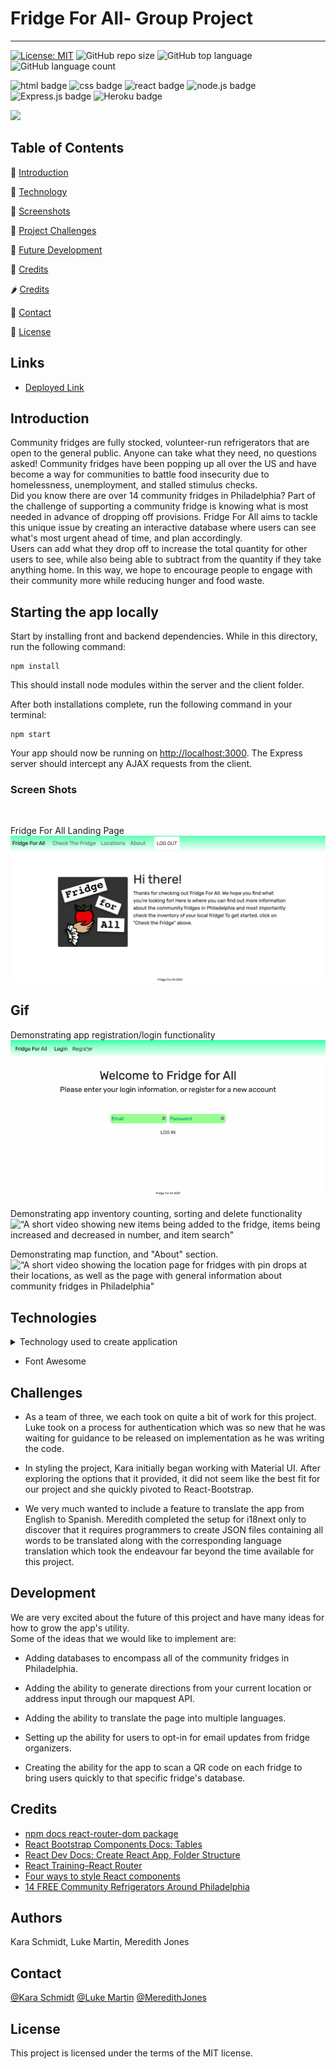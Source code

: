 # Fridge For All- Group Project

---

[![License: MIT](https://img.shields.io/badge/License-MIT-yellow.svg)](https://opensource.org/licenses/MIT)
![GitHub repo size](https://img.shields.io/github/repo-size/meredithajones/Fridge_For_All?logo=github)
![GitHub top language](https://img.shields.io/github/languages/top/meredithajones/Fridge_For_All?color=green&logo=github&logoColor=green)
![GitHub language count](https://img.shields.io/github/languages/count/meredithajones/Fridge_For_All)

![html badge](https://img.shields.io/badge/html5%20-%23E34F26.svg?&style=for-the-badge&logo=html5&logoColor=white)
![css badge](https://img.shields.io/badge/css3%20-%231572B6.svg?&style=for-the-badge&logo=css3&logoColor=white)
![react badge](https://img.shields.io/badge/react%20-%2320232a.svg?&style=for-the-badge&logo=react&logoColor=%2361DAFB)
![node.js badge](https://img.shields.io/badge/node.js%20-%2343853D.svg?&style=for-the-badge&logo=node.js&logoColor=white)
![Express.js badge](https://img.shields.io/badge/express.js%20-%23404d59.svg?&style=for-the-badge)
![Heroku badge](https://img.shields.io/badge/heroku%20-%23430098.svg?&style=for-the-badge&logo=heroku&logoColor=white)

<img src="https://raw.githubusercontent.com/meredithajones/Fridge_For_All/main/client/public/imgs/FFA.png" width="300">

## Table of Contents

🥬 [Introduction](#Introduction)

🍅 [Technology](#Technologies)

🍞 [Screenshots](#Screenshots)

🍏 [Project Challenges](#Challenges)

🌽 [Future Development](#Development)

🥦 [Credits](#Credits)

🌶️ [Credits](#Credits)

🍉 [Contact](#Contact)

🧄 [License](#License)

## Links

- [Deployed Link](https://ffa-ks.herokuapp.com/)

## Introduction

Community fridges are fully stocked, volunteer-run refrigerators that are open to the general public. Anyone can take what they need, no questions asked! Community fridges have been popping up all over the US and have become a way for communities to battle food insecurity due to homelessness, unemployment, and stalled stimulus checks.
<br> Did you know there are over 14 community fridges in Philadelphia? Part of the challenge of supporting a community fridge is knowing what is most needed in advance of dropping off provisions. Fridge For All aims to tackle this unique issue by creating an interactive database where users can see what's most urgent ahead of time, and plan accordingly.
<br>Users can add what they drop off to increase the total quantity for other users to see, while also being able to subtract from the quantity if they take anything home. In this way, we hope to encourage people to engage with their community more while reducing hunger and food waste.

## Starting the app locally

Start by installing front and backend dependencies. While in this directory, run the following command:

```
npm install
```

This should install node modules within the server and the client folder.

After both installations complete, run the following command in your terminal:

```
npm start
```

Your app should now be running on <http://localhost:3000>. The Express server should intercept any AJAX requests from the client.

### Screen Shots

<br>

Fridge For All Landing Page
!["The main landing page for Fridge For All"](./client/public/imgs/landing.png)

## Gif

Demonstrating app registration/login functionality
![“A short video showing the ability to create a user account"](./client/public/imgs/register.gif)

Demonstrating app inventory counting, sorting and delete functionality
![“A short video showing new items being added to the fridge, items being increased and decreased in number, and item search"](./client/public/imgs/inventory.gif)

Demonstrating map function, and "About" section.
![“A short video showing the location page for fridges with pin drops at their locations, as well as the page with general information about community fridges in Philadelphia"](./client/public/imgs/mapabout.gif)

## Technologies

<details>
<summary>Technology used to create application</summary>

- React

- JSON Web Token

- Bcrypt

- Mongo DB

* NodeJS

* Mapquest

* Axios

* React-Bootstrap

* Mongo AtlasDB

* Testing through Postman

* Hosting on Heroku

</details>

- Font Awesome
</details>

## Challenges

- As a team of three, we each took on quite a bit of work for this project. Luke took on a process for authentication which was so new that he was waiting for guidance to be released on implementation as he was writing the code.

- In styling the project, Kara initially began working with Material UI. After exploring the options that it provided, it did not seem like the best fit for our project and she quickly pivoted to React-Bootstrap.

- We very much wanted to include a feature to translate the app from English to Spanish. Meredith completed the setup for i18next only to discover that it requires programmers to create JSON files containing all words to be translated along with the corresponding language translation which took the endeavour far beyond the time available for this project.

## Development

We are very excited about the future of this project and have many ideas for how to grow the app's utility.
<br>
Some of the ideas that we would like to implement are:
<br>

- Adding databases to encompass all of the community fridges in Philadelphia.

- Adding the ability to generate directions from your current location or address input through our mapquest API.

- Adding the ability to translate the page into multiple languages.

- Setting up the ability for users to opt-in for email updates from fridge organizers.

- Creating the ability for the app to scan a QR code on each fridge to bring users quickly to that specific fridge's database.

## Credits

- [npm docs react-router-dom package](https://www.npmjs.com/package/react-router-dom)
- [React Bootstrap Components Docs: Tables](https://react-bootstrap.github.io/components/table/)
- [React Dev Docs: Create React App, Folder Structure](https://create-react-app.dev/docs/folder-structure/)
- [React Training–React Router](https://reactrouter.com/web/guides/primary-components)
- [Four ways to style React components](https://codeburst.io/4-four-ways-to-style-react-components-ac6f323da822)
- [14 FREE Community Refrigerators Around Philadelphia](https://www.thecitypulse.com/post/community-refrigerators)

## Authors

Kara Schmidt, Luke Martin, Meredith Jones

## Contact

[@Kara Schmidt](https://github.com/karajsch)
[@Luke Martin](https://github.com/LukeMartin-123)
[@MeredithJones](https://github.com/meredithajones)

## License

This project is licensed under the terms of the MIT license.
